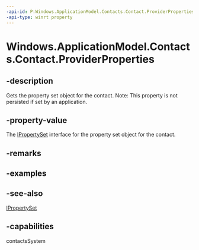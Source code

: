 ```yaml
---
-api-id: P:Windows.ApplicationModel.Contacts.Contact.ProviderProperties
-api-type: winrt property
---
```


<!-- Property syntax
public Windows.Foundation.Collections.IPropertySet ProviderProperties { get; }
-->

# Windows.ApplicationModel.Contacts.Contact.ProviderProperties

## -description
Gets the property set object for the contact.
Note: This property is not persisted if set by an application.

## -property-value
The [IPropertySet](../windows.foundation.collections/ipropertyset.md) interface for the property set object for the contact.

## -remarks

## -examples

## -see-also
[IPropertySet](../windows.foundation.collections/ipropertyset.md)
## -capabilities
contactsSystem
